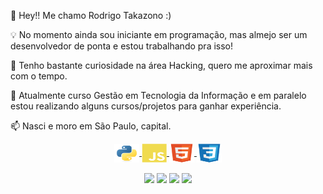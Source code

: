 👋 Hey!! Me chamo Rodrigo Takazono :)

💡 No momento ainda sou iniciante em programação, mas almejo ser um desenvolvedor de ponta e estou trabalhando pra isso! 

👀 Tenho bastante curiosidade na área Hacking, quero me aproximar mais com o tempo.

🌱 Atualmente curso Gestão em Tecnologia da Informação e em paralelo estou realizando alguns cursos/projetos para ganhar experiência.

📫 Nasci e moro em São Paulo, capital.


<div align="center">
	<div style="display:inline_block">
	<a href="https://docs.python.org/3/" target="_blank">
      <img align="center" alt="digo-py" height="30" width="40" src="https://raw.githubusercontent.com/devicons/devicon/master/icons/python/python-original.svg">
	  </a>
	  <a href="https://developer.mozilla.org/en-US/docs/Web/JavaScript">
       <img align="center" alt="digo-js" height="30" width="40" src="https://raw.githubusercontent.com/devicons/devicon/master/icons/javascript/javascript-plain.svg">	  
	  </a>   
	  <a href="https://developer.mozilla.org/en-US/docs/Web/HTML">
		<img align="center" alt="digo-html" height="30" width="40" src="https://raw.githubusercontent.com/devicons/devicon/master/icons/html5/html5-original.svg">
	  </a>
	  <a href="https://developer.mozilla.org/en-US/docs/Web/CSS">
		<img align="center" alt="digo-css" height="30" width="40" src="https://raw.githubusercontent.com/devicons/devicon/master/icons/css3/css3-original.svg">
	  </a>
     </br><br>

</div>

<div align="center">
  <a href="https://www.instagram.com/rodrigotkz/" target="_blank"><img src="https://img.shields.io/badge/-Instagram-%23E4405F?style=for-the-badge&logo=instagram&logoColor=white" target="_blank"></a>
  <a href="https://www.facebook.com/rodrigo.takazono.90/" target="_blank"><img src="https://img.shields.io/badge/Facebook-1877F2?style=for-the-badge&logo=facebook&logoColor=white" target="_blank"></a>
  <a href="https://www.linkedin.com/in/rodrigo-takazono-260b84215/" target="_blank"><img src="https://img.shields.io/badge/-LinkedIn-%230077B5?style=for-the-badge&logo=linkedin&logoColor=white" target="_blank"></a> 
  <a href="mailto:digotakazono12@gmail.com"><img src="https://img.shields.io/badge/-Gmail-%23333?style=for-the-badge&logo=gmail&logoColor=white" target="_blank"></a>
</div>

<!---
rodrigotkz/rodrigotkz is a ✨ special ✨ repository because its `README.md` (this file) appears on your GitHub profile.
You can click the Preview link to take a look at your changes.
--->

